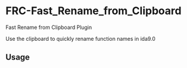 # FRC-Fast_Rename_from_Clipboard
Fast Rename from Clipboard Plugin

Use the clipboard to quickly rename function names in ida9.0


## Usage
